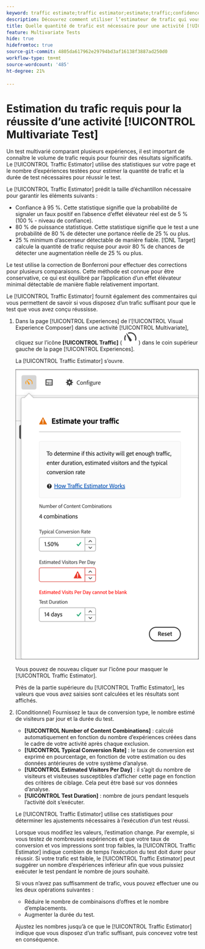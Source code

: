 ```yaml
---
keyword: traffic estimate;traffic estimator;estimate;traffic;confidence;statistical power;lift;bonferroni;conversion rate;visitors per day;duration
description: Découvrez comment utiliser l’estimateur de trafic qui vous permet de déterminer si vous disposez d’un trafic suffisant pour que votre activité  [!DNL Adobe Target] [!UICONTROL Multivariate Test] réussisse.
title: Quelle quantité de trafic est nécessaire pour une activité [!UICONTROL Multivariate Test] (MVT) ?
feature: Multivariate Tests
hide: true
hidefromtoc: true
source-git-commit: 4805da617962e29794bd3af16138f3887ad250d0
workflow-type: tm+mt
source-wordcount: '485'
ht-degree: 21%

---
```


# Estimation du trafic requis pour la réussite d’une activité [!UICONTROL Multivariate Test]

Un test multivarié comparant plusieurs expériences, il est important de connaître le volume de trafic requis pour fournir des résultats significatifs. Le [!UICONTROL Traffic Estimator] utilise des statistiques sur votre page et le nombre d’expériences testées pour estimer la quantité de trafic et la durée de test nécessaires pour réussir le test.

Le [!UICONTROL Traffic Estimator] prédit la taille d’échantillon nécessaire pour garantir les éléments suivants :

* Confiance à 95 %. Cette statistique signifie que la probabilité de signaler un faux positif en l’absence d’effet élévateur réel est de 5 % (100 % - niveau de confiance).
* 80 % de puissance statistique. Cette statistique signifie que le test a une probabilité de 80 % de détecter une portance réelle de 25 % ou plus.
* 25 % minimum d’ascenseur détectable de manière fiable. [!DNL Target] calcule la quantité de trafic requise pour avoir 80 % de chances de détecter une augmentation réelle de 25 % ou plus.

Le test utilise la correction de Bonferroni pour effectuer des corrections pour plusieurs comparaisons. Cette méthode est connue pour être conservative, ce qui est équilibré par l’application d’un effet élévateur minimal détectable de manière fiable relativement important.

Le [!UICONTROL Traffic Estimator] fournit également des commentaires qui vous permettent de savoir si vous disposez d’un trafic suffisant pour que le test que vous avez conçu réussisse.

1. Dans la page [!UICONTROL Experiences] de l’[!UICONTROL Visual Experience Composer] dans une activité [!UICONTROL Multivariate], cliquez sur l’icône **[!UICONTROL Traffic]** ( ![icône de l’estimateur de trafic](/help/main/assets/icons/Gauge2.svg) ) dans le coin supérieur gauche de la page [!UICONTROL Experiences].

   La [!UICONTROL Traffic Estimator] s’ouvre.

   ![ Interface utilisateur de l’estimateur de trafic ](/help/main/c-activities/c-multivariate-testing/t-create-multivariate-test/assets/mvt-est.png)

   Vous pouvez de nouveau cliquer sur l’icône pour masquer le [!UICONTROL Traffic Estimator].

   Près de la partie supérieure du [!UICONTROL Traffic Estimator], les valeurs que vous avez saisies sont calculées et les résultats sont affichés.

1. (Conditionnel) Fournissez le taux de conversion type, le nombre estimé de visiteurs par jour et la durée du test.

   * **[!UICONTROL Number of Content Combinations]** : calculé automatiquement en fonction du nombre d’expériences créées dans le cadre de votre activité après chaque exclusion.
   * **[!UICONTROL Typical Conversion Rate]** : le taux de conversion est exprimé en pourcentage, en fonction de votre estimation ou des données antérieures de votre système d’analyse.
   * **[!UICONTROL Estimated Visitors Per Day]** : il s’agit du nombre de visiteurs et visiteuses susceptibles d’afficher cette page en fonction des critères de ciblage. Cela peut être basé sur vos données d’analyse.
   * **[!UICONTROL Test Duration]** : nombre de jours pendant lesquels l’activité doit s’exécuter.

   Le [!UICONTROL Traffic Estimator] utilise ces statistiques pour déterminer les ajustements nécessaires à l’exécution d’un test réussi.

   Lorsque vous modifiez les valeurs, l’estimation change. Par exemple, si vous testez de nombreuses expériences et que votre taux de conversion et vos impressions sont trop faibles, la [!UICONTROL Traffic Estimator] indique combien de temps l’exécution du test doit durer pour réussir. Si votre trafic est faible, le [!UICONTROL Traffic Estimator] peut suggérer un nombre d’expériences inférieur afin que vous puissiez exécuter le test pendant le nombre de jours souhaité.

   Si vous n’avez pas suffisamment de trafic, vous pouvez effectuer une ou les deux opérations suivantes :

   * Réduire le nombre de combinaisons d’offres et le nombre d’emplacements.
   * Augmenter la durée du test.

   Ajustez les nombres jusqu’à ce que le [!UICONTROL Traffic Estimator] indique que vous disposez d’un trafic suffisant, puis concevez votre test en conséquence.
